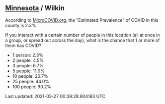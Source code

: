 
## [Minnesota](/united-states/minnesota) / Wilkin

According to [MicroCOVID.org](http://microcovid.org),
the "Estimated Prevalence" of COVID in this county is 2.3%

If you interact with a certain number of people in this location
(all at once in a group, or spread out across the day), what is the chance that
1 or more of them has COVID?

- 1 person: 2.3%
- 2 people: 4.5%
- 3 people: 6.7%
- 5 people: 11.0%
- 10 people: 20.7%
- 25 people: 44.0%
- 100 people: 90.2%

Last updated: 2021-03-27 00:39:28.904183 UTC
